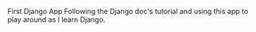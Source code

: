 First Django App
Following the Django doc's tutorial and using this app to play around as I learn Django.
